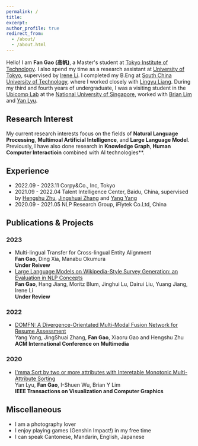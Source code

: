 ```yaml
---
permalink: /
title: 
excerpt: 
author_profile: true
redirect_from: 
  - /about/
  - /about.html
---
```




Hello! I am **Fan Gao (高帆)**, a Master's student at [Tokyo Institute of Technology](https://www.titech.ac.jp/english). I also spend my time as a research assistant at [University of Tokyo](https://www.u-tokyo.ac.jp/en/), supervised by [Irene Li](https://ireneli.eu/). I completed my B.Eng at [South China University of Technology](https://www.scut.edu.cn/en/), where I worked closely with [Lingyu Liang](https://lianglysky.github.io/LY-Liang/). During my third and fourth years of undergraduate, I was a visiting student in the [Ubicomp Lab](https://ubiquitous.comp.nus.edu.sg/) at the [National University of Singapore](https://nus.edu.sg/), worked with [Brian Lim](https://www.brianlim.net/) and [Yan Lyu](https://cse.seu.edu.cn/2020/1029/c23024a351517/pagem.htm).

Research Interest
------
My current research interests focus on the fields of **Natural Language Processing**, **Multimoal Artificial Intelligence**, and **Large Language Model**. Previously, I have also done research in **Knowledge Graph**, **Human Computer Interactioin** combined with AI technologies**.


Experience
------
* 2022.09 - 2023.11 Corpy&Co., Inc, Tokyo
* 2021.09 - 2022.04 Talent Intelligence Center, Baidu, China, supervised by [Hengshu Zhu](https://www.zhuhengshu.com/), [Jingshuai Zhang](https://scholar.google.com/citations?user=xfpgoz4AAAAJ&hl=zh-CN) and [Yang Yang](http://www.njustkmg.cn/)
* 2020.09 - 2021.05 NLP Research Group, iFlytek Co.Ltd, China


Publications & Projects
------

### 2023
* Multi-lingual Transfer for Cross-lingual Entity Alignment    
  **Fan Gao**, Ding Xia, Manabu Okumura    
  **Under Reivew**
* [Large Language Models on Wikipedia-Style Survey Generation: an Evaluation in NLP Concepts](https://arxiv.org/abs/2308.10410)    
  **Fan Gao**, Hang Jiang, Moritz Blum, Jinghui Lu, Dairui Liu, Yuang Jiang, Irene Li     
  **Under Review**
   
### 2022
* [DOMFN: A Divergence-Orientated Multi-Modal Fusion Network for Resume Assessment](https://dl.acm.org/doi/abs/10.1145/3503161.3548203)    
  Yang Yang, JingShuai Zhang, **Fan Gao**, Xiaoru Gao and Hengshu Zhu    
  **ACM International Conference on Multimedia**
  
### 2020
* [I'mma Sort by two or more attributes with Interetable Monotonic Multi-Attribute Sorting](https://ubiquitous.comp.nus.edu.sg/wp-content/uploads/2020/12/tvcg2020-imma-sort.pdf)  
Yan Lyu, **Fan Gao**, I-Shuen Wu, Brian Y Lim   
**IEEE Transactions on Visualization and Computer Graphics**   
  


Miscellaneous
------
* I am a photography lover
* I enjoy playing games (Genshin Impact!) in my free time
* I can speak Cantonese, Mandarin, English, Japanese

